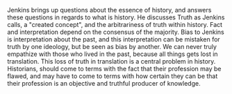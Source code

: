 Jenkins brings up questions about the essence of history, and answers these questions in regards to what is history.
He discusses Truth as Jenkins calls, a "created concept", and the arbitrariness of truth within history. Fact and interpretation depend on the consensus of the majority.
Bias to Jenkins is interpretation about the past, and this interpretation can be mistaken for truth by one ideology, but be seen as bias by another.
We can never truly empathize with those who lived in the past, because all things gets lost in translation. This loss of truth in translation is a central problem in history.
Historians, should come to terms with the fact that their profession may be flawed, and may have to come to terms with how certain they can be that their profession is an objective and truthful producer of knowledge.
